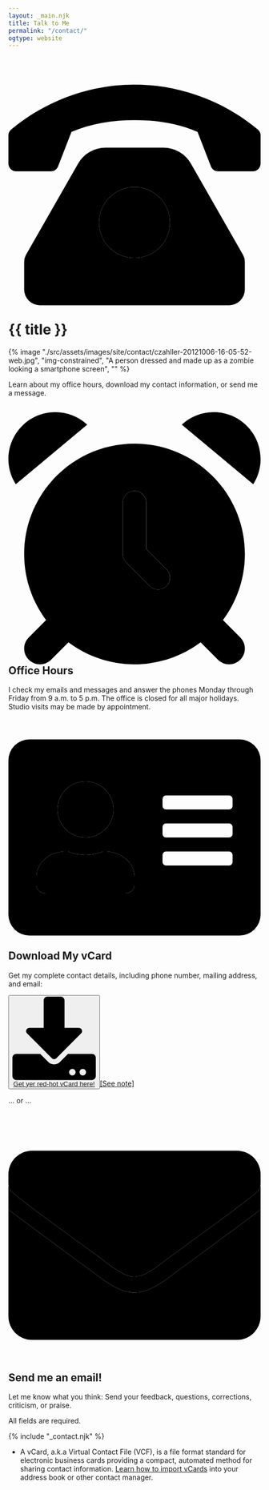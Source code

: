 ```yaml
---
layout: _main.njk
title: Talk to Me
permalink: "/contact/"
ogtype: website
---
```

<!-- markdownlint-disable MD033 -->
<script src="https://www.google.com/recaptcha/api.js"></script>
<script>
  function onSubmit() {
      document.getElementById("contact-form").submit()
  }
</script>
<!-- markdownlint-enable MD033 -->
<stack-l data-pagefind-ignore>
<!-- markdownlint-disable MD025 -->

# <icon-l class="bigger icon-before"><span class="with-icon"><svg id="icon-telephone-duo" xmlns="http://www.w3.org/2000/svg" viewBox="0 0 512 512"><path fill="var(--mpb-color-accentReverse)" d="M256 240a72 72 0 1 0 72 72 72 72 0 0 0-72-72zm250.18-117C436.76 65 347.38 32 256 32S75.24 65 5.82 123A16.45 16.45 0 0 0 0 135.64V192a16 16 0 0 0 16 16h70.11a16 16 0 0 0 14.31-8.85L128 128c39.9-17.28 83.2-24 128-24 44.77 0 88.07 6.72 128 24l27.58 71.15a16 16 0 0 0 14.31 8.85H496a16 16 0 0 0 16-16v-56.36a16.45 16.45 0 0 0-5.82-12.64z"></path><path fill="var(--mpb-color-accent)" d="M475.78 376.62L370.43 192.25A64 64 0 0 0 314.86 160H197.14a64 64 0 0 0-55.57 32.25L36.22 376.62A32 32 0 0 0 32 392.5V448a32 32 0 0 0 32 32h384a32 32 0 0 0 32-32v-55.5a32 32 0 0 0-4.22-15.88zM256 384a72 72 0 1 1 72-72 72 72 0 0 1-72 72z"></path></svg> {{ title }}</icon-l>
<!-- markdownlint-enable MD025 -->
<mpb-dialog-img>

{% image "./src/assets/images/site/contact/czahller-20121006-16-05-52-web.jpg", "img-constrained", "A person dressed and made up as a zombie looking a smartphone screen", "" %}
</mpb-dialog-img>

Learn about my office hours, download my contact information, or send me a message.

## <icon-l class="bigger icon-before"><span class="with-icon"><svg id="icon-alarm-clock-duo" xmlns="http://www.w3.org/2000/svg" viewBox="0 0 512 512"><path fill="var(--mpb-color-accent)" d="M32 288c0 50.3 16.6 96.8 44.6 134.2L41.4 457.4C35.1 463.6 32 471.8 32 480s3.1 16.4 9.4 22.6c12.5 12.5 32.8 12.5 45.3 0l35.2-35.2c37.4 28 83.8 44.6 134.1 44.6s96.8-16.6 134.2-44.6l35.2 35.2c12.5 12.5 32.8 12.5 45.3 0s12.5-32.8 0-45.3l-35.2-35.2c28-37.4 44.6-83.8 44.6-134.2C480 164.3 379.7 64 256 64S32 164.3 32 288zM232 184c0-13.3 10.7-24 24-24s24 10.7 24 24l0 94.1 41 41c9.4 9.4 9.4 24.6 0 33.9c-4.7 4.7-10.8 7-17 7s-12.3-2.3-17-7l-48-48c-4.5-4.5-7-10.6-7-17l0-104z"/><path fill="var(--mpb-color-accentReverse)" d="M14.9 146.4L160 25.4C143 9.6 120.2 0 95.2 0C42.6 0 0 42.6 0 95.2c0 18.8 5.5 36.3 14.9 51.1zM256 160c-13.3 0-24 10.7-24 24l0 104c0 6.4 2.5 12.5 7 17l48 48c9.4 9.4 24.6 9.4 33.9 0s9.4-24.6 0-33.9l-41-41 0-94.1c0-13.3-10.7-24-24-24zM352 25.4L497.1 146.4C506.5 131.6 512 114 512 95.2C512 42.6 469.4 0 416.8 0C391.8 0 369 9.6 352 25.4z"/></svg> Office Hours</icon-l>

I check my emails and messages and answer the phones Monday through Friday from 9 a.m. to 5 p.m. The office is closed for all major holidays. Studio visits may be made by appointment.

## <icon-l class="bigger icon-before"><span class="with-icon"><svg id="icon-address-card-duo" xmlns="http://www.w3.org/2000/svg" viewBox="0 0 576 512"><path fill="var(--mpb-color-accent)" d="M528 32H48A48 48 0 0 0 0 80v352a48 48 0 0 0 48 48h480a48 48 0 0 0 48-48V80a48 48 0 0 0-48-48zm-352 96a64 64 0 1 1-64 64 64.06 64.06 0 0 1 64-64zm112 236.8c0 10.6-10 19.2-22.4 19.2H86.4C74 384 64 375.4 64 364.8v-19.2c0-31.8 30.1-57.6 67.2-57.6h5a103 103 0 0 0 79.6 0h5c37.1 0 67.2 25.8 67.2 57.6zM512 312a8 8 0 0 1-8 8H360a8 8 0 0 1-8-8v-16a8 8 0 0 1 8-8h144a8 8 0 0 1 8 8zm0-64a8 8 0 0 1-8 8H360a8 8 0 0 1-8-8v-16a8 8 0 0 1 8-8h144a8 8 0 0 1 8 8zm0-64a8 8 0 0 1-8 8H360a8 8 0 0 1-8-8v-16a8 8 0 0 1 8-8h144a8 8 0 0 1 8 8z"></path><path fill="var(--mpb-color-accentReverse)" d="M176 256a64 64 0 1 0-64-64 64.06 64.06 0 0 0 64 64zm44.8 32h-5a103 103 0 0 1-79.6 0h-5C94.1 288 64 313.8 64 345.6v19.2c0 10.6 10 19.2 22.4 19.2h179.2c12.4 0 22.4-8.6 22.4-19.2v-19.2c0-31.8-30.1-57.6-67.2-57.6z"></path></svg> Download My vCard</icon-l>

Get my complete contact details, including phone number, mailing address, and email:

<button class="button button-primary"><a href="/assets/files/Mr Chris J. Zähller.vcf"><icon-l class="bigger icon-before"><span class="with-icon"><svg id="icon-download" xmlns="http://www.w3.org/2000/svg" viewBox="0 0 512 512" data-fa-i2svg=""><path fill="var(--mpb-color-accentReverse)" d="M216 0h80c13.3 0 24 10.7 24 24v168h87.7c17.8 0 26.7 21.5 14.1 34.1L269.7 378.3c-7.5 7.5-19.8 7.5-27.3 0L90.1 226.1c-12.6-12.6-3.7-34.1 14.1-34.1H192V24c0-13.3 10.7-24 24-24zm296 376v112c0 13.3-10.7 24-24 24H24c-13.3 0-24-10.7-24-24V376c0-13.3 10.7-24 24-24h146.7l49 49c20.1 20.1 52.5 20.1 72.6 0l49-49H488c13.3 0 24 10.7 24 24zm-124 88c0-11-9-20-20-20s-20 9-20 20 9 20 20 20 20-9 20-20zm64 0c0-11-9-20-20-20s-20 9-20 20 9 20 20 20 20-9 20-20z"></path></svg> Get yer red-hot vCard here!</button><a href="#mn:1" id="mnref:1" class="sr-only">[See note]</a></icon-l>

… or …

## <icon-l class="bigger icon-before"><span class="with-icon"><svg id="icon-envelope-duo" xmlns="http://www.w3.org/2000/svg" viewBox="0 0 512 512"><path fill="var(--mpb-color-accent)" d="M256.47 352h-.94c-30.1 0-60.41-23.42-82.54-40.52C169.39 308.7 24.77 202.7 0 183.33V400a48 48 0 0 0 48 48h416a48 48 0 0 0 48-48V183.36c-24.46 19.17-169.4 125.34-173 128.12-22.12 17.1-52.43 40.52-82.53 40.52zM464 64H48a48 48 0 0 0-48 48v19a24.08 24.08 0 0 0 9.2 18.9c30.6 23.9 40.7 32.4 173.4 128.7 16.8 12.2 50.2 41.8 73.4 41.4 23.2.4 56.6-29.2 73.4-41.4 132.7-96.3 142.8-104.7 173.4-128.7A23.93 23.93 0 0 0 512 131v-19a48 48 0 0 0-48-48z"></path><path fill="var(--mpb-color-accentReverse)" d="M512 131v52.36c-24.46 19.17-169.4 125.34-173 128.12-22.12 17.1-52.43 40.52-82.53 40.52h-.94c-30.1 0-60.41-23.42-82.54-40.52C169.39 308.7 24.77 202.7 0 183.33V131a24.08 24.08 0 0 0 9.2 18.9c30.6 23.9 40.7 32.4 173.4 128.7 16.69 12.12 49.75 41.4 72.93 41.4h.94c23.18 0 56.24-29.28 72.93-41.4 132.7-96.3 142.8-104.7 173.4-128.7A23.93 23.93 0 0 0 512 131z"></path></svg> Send me an email!</icon-l>

  Let me know what you think: Send your feedback, questions, corrections, criticism, or praise.

  All fields are required.

  {% include "_contact.njk" %}

</stack-l>

<footer aria-label="notes">
  <ul class="app-marginnotes-list" role="list">
    <li id="mn:1" role="listitem">

A vCard, a.k.a Virtual Contact File (VCF), is a file format standard for electronic business cards providing a compact, automated method for sharing contact information. <a href="https://www.google.com/search?q=how+to+import+a+vCard" target="_blank" rel="external noopener noreferrer">Learn how to import vCards</a> into your address book or other contact manager.
    </li>
  </ul>
</footer>
